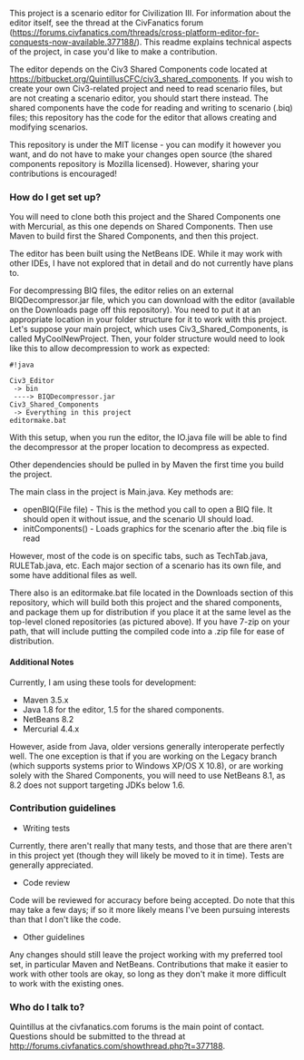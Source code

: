 This project is a scenario editor for Civilization III.  For information about the editor itself, see the thread at the CivFanatics forum (https://forums.civfanatics.com/threads/cross-platform-editor-for-conquests-now-available.377188/).  This readme explains technical aspects of the project, in case you'd like to make a contribution.

The editor depends on the Civ3 Shared Components code located at https://bitbucket.org/QuintillusCFC/civ3_shared_components.  If you wish to create your own Civ3-related project and need to read scenario files, but are not creating a scenario editor, you should start there instead.  The shared components have the code for reading and writing to scenario (.biq) files; this repository has the code for the editor that allows creating and modifying scenarios.

This repository is under the MIT license - you can modify it however you want, and do not have to make your changes open source (the shared components repository is Mozilla licensed).  However, sharing your contributions is encouraged!

### How do I get set up? ###

You will need to clone both this project and the Shared Components one with Mercurial, as this one depends on Shared Components.  Then use Maven to build first the Shared Components, and then this project.

The editor has been built using the NetBeans IDE.  While it may work with other IDEs, I have not explored that in detail and do not currently have plans to.

For decompressing BIQ files, the editor relies on an external BIQDecompressor.jar file, which you can download with the editor (available on the Downloads page off this repository).  You need to put it at an appropriate location in your folder structure for it to work with this project.  Let's suppose your main project, which uses Civ3_Shared_Components, is called MyCoolNewProject.  Then, your folder structure would need to look like this to allow decompression to work as expected:


```
#!java

Civ3_Editor
 -> bin
 ----> BIQDecompressor.jar
Civ3_Shared_Components
 -> Everything in this project
editormake.bat

```

With this setup, when you run the editor, the IO.java file will be able to find the decompressor at the proper location to decompress as expected.

Other dependencies should be pulled in by Maven the first time you build the project.

The main class in the project is Main.java.  Key methods are:

 - openBIQ(File file) - This is the method you call to open a BIQ file.  It should open it without issue, and the scenario UI should load.
 - initComponents() - Loads graphics for the scenario after the .biq file is read

However, most of the code is on specific tabs, such as TechTab.java, RULETab.java, etc.  Each major section of a scenario has its own file, and some have additional files as well.

There also is an editormake.bat file located in the Downloads section of this repository, which will build both this project and the shared components, and package them up for distribution if you place it at the same level as the top-level cloned repositories (as pictured above).  If you have 7-zip on your path, that will include putting the compiled code into a .zip file for ease of distribution.

#### Additional Notes ####

Currently, I am using these tools for development:

* Maven 3.5.x
* Java 1.8 for the editor, 1.5 for the shared components.
* NetBeans 8.2
* Mercurial 4.4.x

However, aside from Java, older versions generally interoperate perfectly well.  The one exception is that if you are working on the Legacy branch (which supports systems prior to Windows XP/OS X 10.8), or are working solely with the Shared Components, you will need to use NetBeans 8.1, as 8.2 does not support targeting JDKs below 1.6.

### Contribution guidelines ###

* Writing tests

Currently, there aren't really that many tests, and those that are there aren't in this project yet (though they will likely be moved to it in time).  Tests are generally appreciated.

* Code review

Code will be reviewed for accuracy before being accepted.  Do note that this may take a few days; if so it more likely means I've been pursuing interests than that I don't like the code.

* Other guidelines

Any changes should still leave the project working with my preferred tool set, in particular Maven and NetBeans.  Contributions that make it easier to work with other tools are okay, so long as they don't make it more difficult to work with the existing ones.

### Who do I talk to? ###

Quintillus at the civfanatics.com forums is the main point of contact.  Questions should be submitted to the thread at http://forums.civfanatics.com/showthread.php?t=377188.